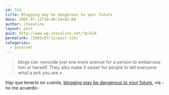 ```yaml
---
id: 524
title: Blogging may be dangerous to your future
date: 2005-07-12T10:40:54+02:00
author: Chavalina
layout: post
guid: http://www.wp.chavalina.net/?p=524
permalink: /2005/07/12/post-524/
categories:
  - Internet
---
```

> blogs can «provide just one more avenue for a person to embarrass him or herself. They also make it easier for people to tell everyone what a jerk you are.»

Hay que tenerlo en cuenta, <a href="http://www.suntimes.com/output/tech/cst-fin-blog11.html" target="_blank">blogging may be dangerous to your future</a>, via -no me acuerdo-